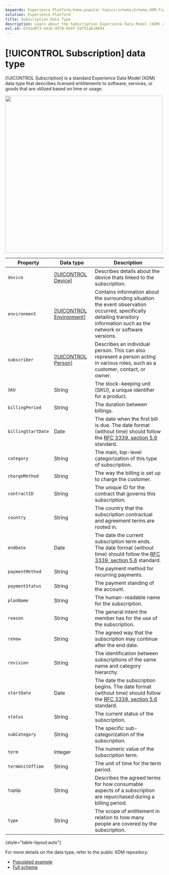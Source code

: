 ```yaml
---
keywords: Experience Platform;home;popular topics;schema;Schema;XDM;fields;schemas;Schemas;subscription;datatype;data-type;data type;
solution: Experience Platform
title: Subscription Data Type
description: Learn about the Subscription Experience Data Model (XDM) data type.
exl-id: 6fd1e073-441b-45f0-bb4f-54f51ab18694
---
```

# [!UICONTROL Subscription] data type

[!UICONTROL Subscription] is a standard Experience Data Model (XDM) data type that describes licensed entitlements to software, services, or goods that are utilized based on time or usage.

<img src='../images/data-types/subscription-data-type.png' width=500 /><br />

| Property | Data type | Description |
| --- | --- | --- |
| `device` | [[!UICONTROL Device]](./device.md) | Describes details about the device thats linked to the subscription. |
| `environment` | [[!UICONTROL Environment]](./environment.md) | Contains information about the surrounding situation the event observation occurred, specifically detailing transitory information such as the network or software versions. |
| `subscriber` | [[!UICONTROL Person]](./person.md) | Describes an individual person. This can also represent a person acting in various roles, such as a customer, contact, or owner. |
| `SKU` | String | The stock-keeping unit (SKU), a unique identifier for a product. |
| `billingPeriod` | String | The duration between billings. |
| `billingStartDate` | Date | The date when the first bill is due. The date format (without time) should follow the [RFC 3339, section 5.6](https://tools.ietf.org/html/rfc3339#section-5.6) standard. |
| `category` | String | The main, top-level categorization of this type of subscription. |
| `chargeMethod` | String | The way the billing is set up to charge the customer. |
| `contractID` | String | The unique ID for the contract that governs this subscription. |
| `country` | String | The country that the subscription contractual and agreement terms are rooted in. |
| `endDate` | Date | The date the current subscription term ends. The date format (without time) should follow the [RFC 3339, section 5.6](https://tools.ietf.org/html/rfc3339#section-5.6) standard. |
| `paymentMethod` | String | The payment method for recurring payments. |
| `paymentStatus` | String | The payment standing of the account. |
| `planName` | String | The human-readable name for the subscription. |
| `reason` | String | The general intent the member has for the use of the subscription. |
| `renew` | String | The agreed way that the subscription may continue after the end date. |
| `revision` | String | The identification between subscriptions of the same name and category hierarchy. |
| `startDate` | Date | The date the subscription begins. The date format (without time) should follow the [RFC 3339, section 5.6](https://tools.ietf.org/html/rfc3339#section-5.6) standard. |
| `status` | String | The current status of the subscription. |
| `subCategory` | String | The specific sub-categorization of the subscription. |
| `term` | Integer | The numeric value of the subscription term. |
| `termUnitOfTime` | String | The unit of time for the term period. |
| `topUp` | String | Describes the agreed terms for how consumable aspects of a subscription are repurchased during a billing period. |
| `type` | String | The scope of entitlement in relation to how many people are covered by the subscription. |

{style="table-layout:auto"}

For more details on the data type, refer to the public XDM repository:

* [Populated example](https://github.com/adobe/xdm/blob/master/components/datatypes/industry-verticals/subscription.example.1.json)
* [Full schema](https://github.com/adobe/xdm/blob/master/components/datatypes/industry-verticals/subscription.schema.json)
